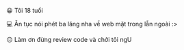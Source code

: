😀 Tôi 18 tuổi

💻 Ăn tục nói phét ba lăng nha về web mặt trong lẫn ngoài :>

😑 Làm ơn đừng review code và chởi tôi ngU

